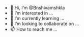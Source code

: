 - 👋 Hi, I’m @Bnshivamshkla
- 👀 I’m interested in ...
- 🌱 I’m currently learning ...
- 💞️ I’m looking to collaborate on ...
- 📫 How to reach me ...

<!---
Bnshivamshkla/Bnshivamshkla is a ✨ special ✨ repository because its `README.md` (this file) appears on your GitHub profile.
You can click the Preview link to take a look at your changes.
--->
